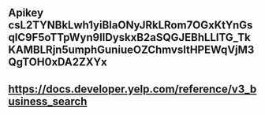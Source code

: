 ## Apikey  csL2TYNBkLwh1yiBlaONyJRkLRom7OGxKtYnGsqlC9F5oTTpWyn9IlDyskxB2aSQGJEBhLLITG_TkKAMBLRjn5umphGuniueOZChmvsltHPEWqVjM3QgTOH0xDA2ZXYx
## https://docs.developer.yelp.com/reference/v3_business_search